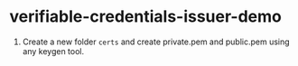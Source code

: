 # verifiable-credentials-issuer-demo

1. Create a new folder `certs` and create private.pem and public.pem using any keygen tool.
